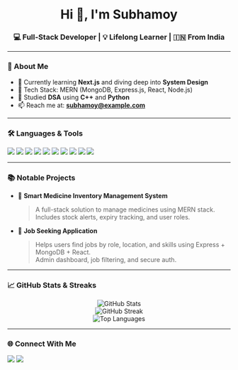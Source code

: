 <h1 align="center">Hi 👋, I'm Subhamoy</h1>
<h3 align="center">💻 Full-Stack Developer | 💡 Lifelong Learner | 🇮🇳 From India</h3>

---

### 🚀 About Me

- 🌱 Currently learning **Next.js** and diving deep into **System Design**
- 🔧 Tech Stack: MERN (MongoDB, Express.js, React, Node.js)
- 🧠 Studied **DSA** using **C++** and **Python**
- 📫 Reach me at: **subhamoy@example.com**

---

### 🛠️ Languages & Tools

<p align="left">
  <img src="https://img.shields.io/badge/HTML5-e34c26?style=for-the-badge&logo=html5&logoColor=white"/>
  <img src="https://img.shields.io/badge/CSS3-1572b6?style=for-the-badge&logo=css3&logoColor=white"/>
  <img src="https://img.shields.io/badge/JavaScript-f7df1e?style=for-the-badge&logo=javascript&logoColor=black"/>
  <img src="https://img.shields.io/badge/React-20232A?style=for-the-badge&logo=react&logoColor=61DAFB"/>
  <img src="https://img.shields.io/badge/Node.js-339933?style=for-the-badge&logo=nodedotjs&logoColor=white"/>
  <img src="https://img.shields.io/badge/Express.js-000000?style=for-the-badge&logo=express&logoColor=white"/>
  <img src="https://img.shields.io/badge/MongoDB-4EA94B?style=for-the-badge&logo=mongodb&logoColor=white"/>
  <img src="https://img.shields.io/badge/Next.js-000000?style=for-the-badge&logo=nextdotjs&logoColor=white"/>
  <img src="https://img.shields.io/badge/C++-00599C?style=for-the-badge&logo=cplusplus&logoColor=white"/>
  <img src="https://img.shields.io/badge/Python-3776ab?style=for-the-badge&logo=python&logoColor=white"/>
</p>

---

### 📚 Notable Projects

- 🧠 **Smart Medicine Inventory Management System**  
  > A full-stack solution to manage medicines using MERN stack.  
  > Includes stock alerts, expiry tracking, and user roles.

- 💼 **Job Seeking Application**  
  > Helps users find jobs by role, location, and skills using Express + MongoDB + React.  
  > Admin dashboard, job filtering, and secure auth.

---

### 📈 GitHub Stats & Streaks

<p align="center">
  <img src="https://github-readme-stats.vercel.app/api?username=subhamoy222&show_icons=true&theme=tokyonight" alt="GitHub Stats"/>
  <br>
  <img src="https://github-readme-streak-stats.herokuapp.com?user=subhamoy222&theme=tokyonight&date_format=M%20j%5B%2C%20Y%5D" alt="GitHub Streak"/>
  <br>
  <img src="https://github-readme-stats.vercel.app/api/top-langs/?username=subhamoy222&layout=compact&theme=tokyonight" alt="Top Languages"/>
</p>

---

### 🌐 Connect With Me

<p align="left">
  <a href="mailto:subhamoy@example.com"><img src="https://img.shields.io/badge/Email-D14836?style=for-the-badge&logo=gmail&logoColor=white"/></a>
  <a href="https://github.com/subhamoy222"><img src="https://img.shields.io/badge/GitHub-181717?style=for-the-badge&logo=github&logoColor=white"/></a>
  <!-- Add LinkedIn, Portfolio if available -->
</p>
